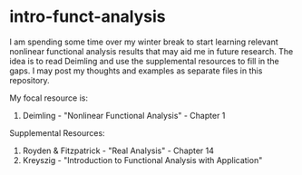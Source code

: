 # intro-funct-analysis
I am spending some time over my winter break to start learning relevant nonlinear functional analysis results that may aid me in future research. 
The idea is to read Deimling and use the supplemental resources to fill in the gaps. I may post my thoughts and examples as separate files in this repository.

My focal resource is:
1)  Deimling - "Nonlinear Functional Analysis" - Chapter 1

Supplemental Resources:
1) Royden & Fitzpatrick - "Real Analysis" - Chapter 14
2) Kreyszig - "Introduction to Functional Analysis with Application" 
